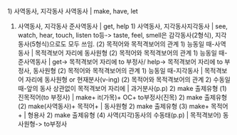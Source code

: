 ​1) 사역동사, 지각동사 사역동사	| make, have, let
1) 사역동사, 지각동사​ 준사역동사	| get, help
​1) 사역동사, 지각동사​ 지각동사	| see, watch, hear, touch, listen to등-> taste, feel, smell은 감각동사(2형식), 지각동사(5형식)으로도 모두 쓰임.
​(2) 목적어와 목적격보어의 관계 1) 능동일 때-사역동사	| 목적격보어 자리에 동사원형
​(2) 목적어와 목적격보어의 관계 1) 능동일 때-준사역동사	| get-> 목적격보어 자리에 to 부정사/ help-> 목적격보어 자리에 to 부정사, 동사원형
​(2) 목적어와 목적격보어의 관계 1) 능동일 때-지각동사	| 목적격보어 자리에 동사원형 or 현재분사(v-ing)
​(2) 목적어와 목적격보어의 관계 2) 수동일 때-앞의 동사 상관없이 목적격보어 자리에	| 과거분사(p.p)
​2) make 출제유형 (1) 진목적어(to 부정사)	| make+ it(가목)+ OC+ to부정사(진목)
​2) make 출제유형​ (2) make(사역동사)+ 목적어+ | 동사원형
​2) make 출제유형​ (3) make+ 목적어+ | 형용사
​2) make 출제유형​ (4) 사역(지각)동사의 수동태(p.p)	|  목적격보어) 동사원형-> to부정사
